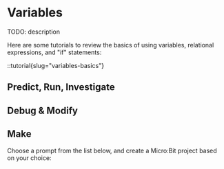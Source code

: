 # Variables

TODO: description

Here are some tutorials to review the basics of using variables, relational expressions, and "if" statements:

::tutorial{slug="variables-basics"}

## Predict, Run, Investigate



## Debug & Modify


## Make

Choose a prompt from the list below, and create a Micro:Bit project based on your choice:

